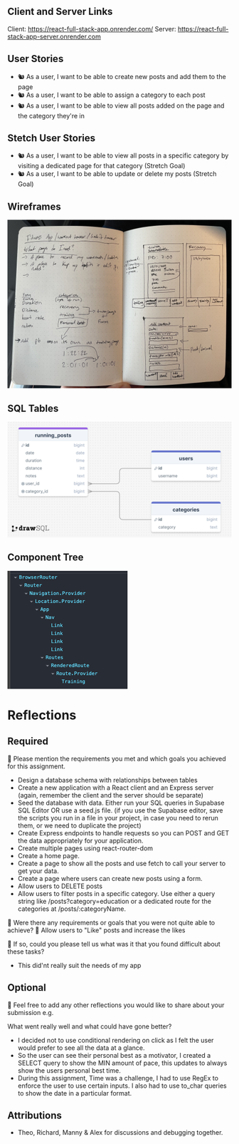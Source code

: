 ## Client and Server Links

Client: https://react-full-stack-app.onrender.com/
Server: https://react-full-stack-app-server.onrender.com

## User Stories

- 🐿️ As a user, I want to be able to create new posts and add them to the page
- 🐿️ As a user, I want to be able to assign a category to each post
- 🐿️ As a user, I want to be able to view all posts added on the page and the category they're in

## Stetch User Stories

- 🐿️ As a user, I want to be able to view all posts in a specific category by visiting a dedicated page for that category (Stretch Goal)
- 🐿️ As a user, I want to be able to update or delete my posts (Stretch Goal)

## Wireframes

![Wireframe of workout tracker app](./client/public/assets/planning_wireframe.jpg)

## SQL Tables

![SQL tables drawn in drawSQL](./client/public/assets/SQL-table.png)

## Component Tree

![React component tree](./client/public/assets/component-tree.png)

# Reflections

## Required

🎯 Please mention the requirements you met and which goals you achieved for this assignment.

- Design a database schema with relationships between tables
- Create a new application with a React client and an Express server
  (again, remember the client and the server should be separate)
- Seed the database with data. Either run your SQL queries in Supabase SQL Editor OR use a seed.js file. (if you use the Supabase editor, save the scripts you run in a file in your project, in case you need to rerun them, or we need to duplicate the project)
- Create Express endpoints to handle requests so you can POST and GET the data appropriately for your application.
- Create multiple pages using react-router-dom
- Create a home page.
- Create a page to show all the posts and use fetch to call your server to get your data.
- Create a page where users can create new posts using a form.
- Allow users to DELETE posts
- Allow users to filter posts in a specific category. Use either a query string like /posts?category=education or a dedicated route for the categories at /posts/:categoryName.

🎯 Were there any requirements or goals that you were not quite able to achieve?
🏹 Allow users to "Like" posts and increase the likes

🎯 If so, could you please tell us what was it that you found difficult about these tasks?

- This did'nt really suit the needs of my app

## Optional

🏹 Feel free to add any other reflections you would like to share about your submission e.g.

What went really well and what could have gone better?

- I decided not to use conditional rendering on click as I felt the user would prefer to see all the data at a glance.
- So the user can see their personal best as a motivator, I created a SELECT query to show the MIN amount of pace, this updates to always show the users personal best time.
- During this assignment, Time was a challenge, I had to use RegEx to enforce the user to use certain inputs. I also had to use to_char queries to show the date in a particular format.

## Attributions

- Theo, Richard, Manny & Alex for discussions and debugging together.
